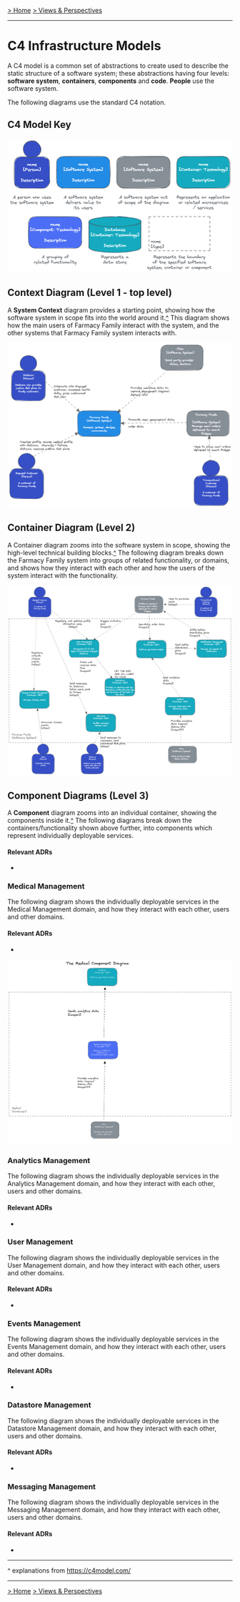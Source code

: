 [> Home](../../README.md)    [> Views & Perspectives](../README.md)

---

# C4 Infrastructure Models

A C4 model is a common set of abstractions to create used to describe the static structure of a software system; these abstractions having four levels: **software system**, **containers**, **components** and **code**. **People** use the software system.

The following diagrams use the standard C4 notation.

## C4 Model Key

![C4ModelKey](../../assets/diagrams/C4ModelKey.png)

## Context Diagram (Level 1 - top level)

A **System Context** diagram provides a starting point, showing how the software system in scope fits into the world around it.[^](#expl) 
This diagram shows how the main users of Farmacy Family interact with the system, and the other systems that Farmacy Family system interacts with.

![Context Diagram](../../assets/diagrams/ContextDiagram.png)

## Container Diagram (Level 2)

A Container diagram zooms into the software system in scope, showing the high-level technical building blocks.[^](#exp1) The following diagram breaks down the Farmacy Family system into groups of related functionality, or domains, and shows how they interact with each other and how the users of the system interact with the functionality.

![Container Diagram](../../assets/diagrams/ContainerDiagram.png)

## Component Diagrams (Level 3)

A **Component** diagram zooms into an individual container, showing the components inside it.[^](#expl)
The following diagrams break down the containers/functionality shown above further, into components which represent individually deployable services.

#### Relevant ADRs

- 

### Medical Management

The following diagram shows the individually deployable services in the Medical Management domain, and how they interact with each other, users and other domains.

#### Relevant ADRs

- 

![Medical Component Diagram](../../assets/diagrams/MedicalComponentDiagram.png)


### Analytics Management

The following diagram shows the individually deployable services in the Analytics Management domain, and how they interact with each other, users and other domains.

#### Relevant ADRs

- 

### User Management

The following diagram shows the individually deployable services in the User Management domain, and how they interact with each other, users and other domains.

#### Relevant ADRs

- 

### Events Management

The following diagram shows the individually deployable services in the Events Management domain, and how they interact with each other, users and other domains.

#### Relevant ADRs

- 

### Datastore Management

The following diagram shows the individually deployable services in the Datastore Management domain, and how they interact with each other, users and other domains.

#### Relevant ADRs

- 

### Messaging Management

The following diagram shows the individually deployable services in the Messaging Management domain, and how they interact with each other, users and other domains.

#### Relevant ADRs

- 



---

<a id="expl"></a>^ explanations from https://c4model.com/

---

[> Home](../../README.md)    [> Views & Perspectives](../README.md)